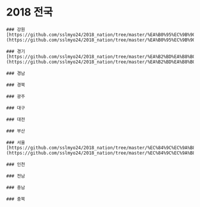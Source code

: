 # 2018 전국

	### 강원[https://github.com/sslmyo24/2018_nation/tree/master/%EA%B0%95%EC%9B%90](https://github.com/sslmyo24/2018_nation/tree/master/%EA%B0%95%EC%9B%90)

	### 경기[https://github.com/sslmyo24/2018_nation/tree/master/%EA%B2%BD%EA%B8%B0](https://github.com/sslmyo24/2018_nation/tree/master/%EA%B2%BD%EA%B8%B0)

	### 경남

	### 경북

	### 광주

	### 대구

	### 대전

	### 부산

	### 서울[https://github.com/sslmyo24/2018_nation/tree/master/%EC%84%9C%EC%9A%B8](https://github.com/sslmyo24/2018_nation/tree/master/%EC%84%9C%EC%9A%B8)

	### 인천

	### 전남

	### 충남

	### 충북


